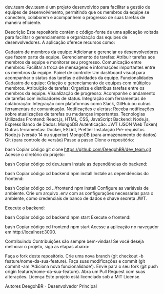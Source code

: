 dev_team
dev_team é um projeto desenvolvido para facilitar a gestão de equipes de desenvolvimento, permitindo que os membros da equipe se conectem, colaborem e acompanhem o progresso de suas tarefas de maneira eficiente.

Descrição
Este repositório contém o código-fonte de uma aplicação voltada para facilitar o gerenciamento e organização das equipes de desenvolvedores. A aplicação oferece recursos como:

Cadastro de membros da equipe: Adicionar e gerenciar os desenvolvedores que fazem parte da equipe.
Gerenciamento de tarefas: Atribuir tarefas aos membros da equipe e monitorar seu progresso.
Comunicação entre membros: Facilitar a troca de mensagens e informações importantes entre os membros da equipe.
Painel de controle: Um dashboard visual para acompanhar o status das tarefas e atividades da equipe.
Funcionalidades
Cadastro de equipe: Criação e gerenciamento de equipes com múltiplos membros.
Atribuição de tarefas: Organize e distribua tarefas entre os membros da equipe.
Visualização de progresso: Acompanhe o andamento de tarefas com indicadores de status.
Integração com ferramentas de colaboração: Integração com plataformas como Slack, GitHub ou outras ferramentas de comunicação.
Notificações e alertas: Receba notificações sobre atualizações de tarefas ou mudanças importantes.
Tecnologias Utilizadas
Frontend: React.js, HTML, CSS, JavaScript
Backend: Node.js, Express
Banco de Dados: MongoDB
Autenticação: JWT (JSON Web Token)
Outras ferramentas: Docker, ESLint, Prettier
Instalação
Pré-requisitos
Node.js (versão 14 ou superior)
MongoDB (para armazenamento de dados)
Git (para controle de versão)
Passo a passo
Clone o repositório:

bash
Copiar código
git clone https://github.com/DeegohBR/dev_team.git
Acesse o diretório do projeto:

bash
Copiar código
cd dev_team
Instale as dependências do backend:

bash
Copiar código
cd backend
npm install
Instale as dependências do frontend:

bash
Copiar código
cd ../frontend
npm install
Configure as variáveis de ambiente. Crie um arquivo .env com as configurações necessárias para o ambiente, como credenciais de banco de dados e chave secreta JWT.

Execute o backend:

bash
Copiar código
cd backend
npm start
Execute o frontend:

bash
Copiar código
cd frontend
npm start
Acesse a aplicação no navegador em http://localhost:3000.

Contribuindo
Contribuições são sempre bem-vindas! Se você deseja melhorar o projeto, siga as etapas abaixo:

Faça o fork deste repositório.
Crie uma nova branch (git checkout -b feature/nome-da-sua-feature).
Faça suas modificações e commit (git commit -am 'Adiciona nova funcionalidade').
Envie para o seu fork (git push origin feature/nome-da-sua-feature).
Abra um Pull Request com suas alterações.
Licença
Este projeto está licenciado sob a MIT License.

Autores
DeegohBR - Desenvolvedor Principal
